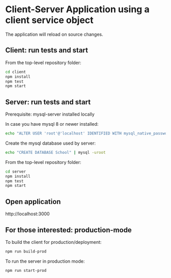 # Client-Server Application using a client service object
The application will reload on source changes.

## Client: run tests and start
From the top-level repository folder:
```sh
cd client
npm install
npm test
npm start
```

## Server: run tests and start
Prerequisite: mysql-server installed locally

In case you have mysql 8 or newer installed:
```sh
echo "ALTER USER 'root'@'localhost' IDENTIFIED WITH mysql_native_password BY ''" | mysql -uroot
```

Create the mysql database used by server:
```sh
echo "CREATE DATABASE School" | mysql -uroot
```

From the top-level repository folder:
```sh
cd server
npm install
npm test
npm start
```

## Open application
http://localhost:3000

## For those interested: production-mode
To build the client for production/deployment:
```sh
npm run build-prod
```

To run the server in production mode:
```sh
npm run start-prod
```
